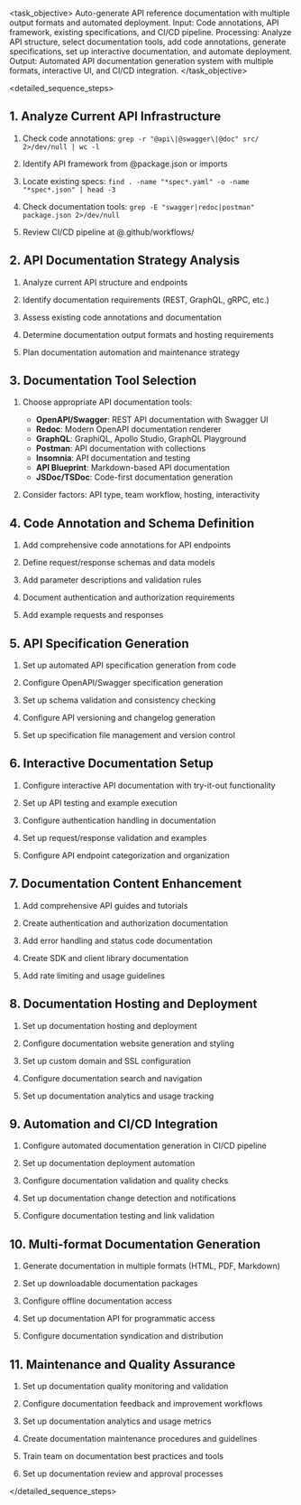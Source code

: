 <task name="Automated API Documentation Generator">

<task_objective>
Auto-generate API reference documentation with multiple output formats and automated deployment. Input: Code annotations, API framework, existing specifications, and CI/CD pipeline. Processing: Analyze API structure, select documentation tools, add code annotations, generate specifications, set up interactive documentation, and automate deployment. Output: Automated API documentation generation system with multiple formats, interactive UI, and CI/CD integration.
</task_objective>

<detailed_sequence_steps>

## 1. Analyze Current API Infrastructure

1. Check code annotations: `grep -r "@api\|@swagger\|@doc" src/ 2>/dev/null | wc -l`

2. Identify API framework from @package.json or imports

3. Locate existing specs: `find . -name "*spec*.yaml" -o -name "*spec*.json" | head -3`

4. Check documentation tools: `grep -E "swagger|redoc|postman" package.json 2>/dev/null`

5. Review CI/CD pipeline at @.github/workflows/

## 2. API Documentation Strategy Analysis

1. Analyze current API structure and endpoints

2. Identify documentation requirements (REST, GraphQL, gRPC, etc.)

3. Assess existing code annotations and documentation

4. Determine documentation output formats and hosting requirements

5. Plan documentation automation and maintenance strategy

## 3. Documentation Tool Selection

1. Choose appropriate API documentation tools:
   - **OpenAPI/Swagger**: REST API documentation with Swagger UI
   - **Redoc**: Modern OpenAPI documentation renderer
   - **GraphQL**: GraphiQL, Apollo Studio, GraphQL Playground
   - **Postman**: API documentation with collections
   - **Insomnia**: API documentation and testing
   - **API Blueprint**: Markdown-based API documentation
   - **JSDoc/TSDoc**: Code-first documentation generation

2. Consider factors: API type, team workflow, hosting, interactivity

## 4. Code Annotation and Schema Definition

1. Add comprehensive code annotations for API endpoints

2. Define request/response schemas and data models

3. Add parameter descriptions and validation rules

4. Document authentication and authorization requirements

5. Add example requests and responses

## 5. API Specification Generation

1. Set up automated API specification generation from code

2. Configure OpenAPI/Swagger specification generation

3. Set up schema validation and consistency checking

4. Configure API versioning and changelog generation

5. Set up specification file management and version control

## 6. Interactive Documentation Setup

1. Configure interactive API documentation with try-it-out functionality

2. Set up API testing and example execution

3. Configure authentication handling in documentation

4. Set up request/response validation and examples

5. Configure API endpoint categorization and organization

## 7. Documentation Content Enhancement

1. Add comprehensive API guides and tutorials

2. Create authentication and authorization documentation

3. Add error handling and status code documentation

4. Create SDK and client library documentation

5. Add rate limiting and usage guidelines

## 8. Documentation Hosting and Deployment

1. Set up documentation hosting and deployment

2. Configure documentation website generation and styling

3. Set up custom domain and SSL configuration

4. Configure documentation search and navigation

5. Set up documentation analytics and usage tracking

## 9. Automation and CI/CD Integration

1. Configure automated documentation generation in CI/CD pipeline

2. Set up documentation deployment automation

3. Configure documentation validation and quality checks

4. Set up documentation change detection and notifications

5. Configure documentation testing and link validation

## 10. Multi-format Documentation Generation

1. Generate documentation in multiple formats (HTML, PDF, Markdown)

2. Set up downloadable documentation packages

3. Configure offline documentation access

4. Set up documentation API for programmatic access

5. Configure documentation syndication and distribution

## 11. Maintenance and Quality Assurance

1. Set up documentation quality monitoring and validation

2. Configure documentation feedback and improvement workflows

3. Set up documentation analytics and usage metrics

4. Create documentation maintenance procedures and guidelines

5. Train team on documentation best practices and tools

6. Set up documentation review and approval processes

</detailed_sequence_steps>

</task>
